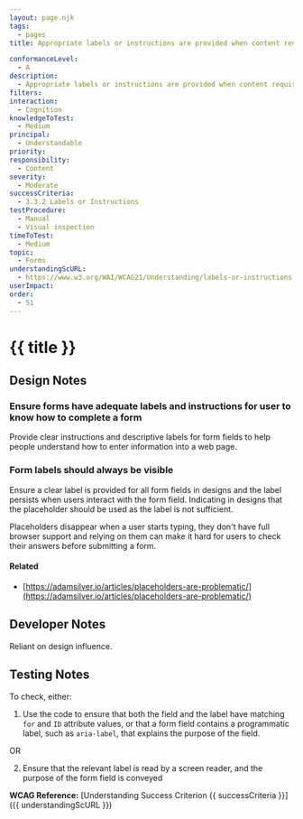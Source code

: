 ```yaml
---
layout: page.njk
tags:
  - pages
title: Appropriate labels or instructions are provided when content requires user input, form labels are always visible

conformanceLevel:
  - A
description:
  - Appropriate labels or instructions are provided when content requires user input, form labels are always visible
filters:
interaction:
  - Cognition
knowledgeToTest:
  - Medium
principal:
  - Understandable
priority:
responsibility:
  - Content
severity:
  - Moderate
successCriteria:
  - 3.3.2 Labels or Instructions
testProcedure:
  - Manual
  - Visual inspection
timeToTest:
  - Medium
topic:
  - Forms
understandingScURL:
  - https://www.w3.org/WAI/WCAG21/Understanding/labels-or-instructions.html
userImpact:
order:
  - 51
---
```


# {{ title }}

## Design Notes

### Ensure forms have adequate labels and instructions for user to know how to complete a form

Provide clear instructions and descriptive labels for form fields to help people understand how to enter information into a web page.

### Form labels should always be visible

Ensure a clear label is provided for all form fields in designs and the label persists when users interact with the form field. Indicating in designs that the placeholder should be used as the label is not sufficient.

Placeholders disappear when a user starts typing, they don't have full browser support and relying on them can make it hard for users to check their answers before submitting a form.

#### Related

- [https://adamsilver.io/articles/placeholders-are-problematic/](https://adamsilver.io/articles/placeholders-are-problematic/)

## Developer Notes

Reliant on design influence.

## Testing Notes

To check, either:

1. Use the code to ensure that both the field and the label have matching `for` and `ID` attribute values, or that a form field contains a programmatic label, such as `aria-label`, that explains the purpose of the field.

OR

2. Ensure that the relevant label is read by a screen reader, and the purpose of the form field is conveyed

**WCAG Reference:** [Understanding Success Criterion {{ successCriteria }}]({{ understandingScURL }})
